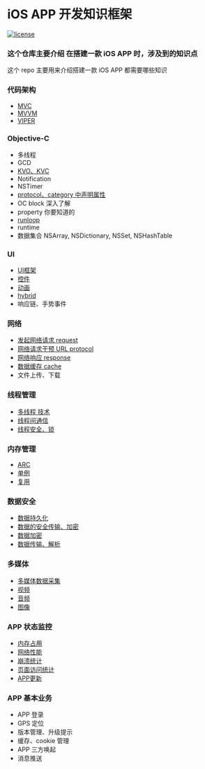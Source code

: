
# iOS APP 开发知识框架

[![license](https://img.shields.io/badge/license-Attribution--NonCommercial%204.0%20-brightgreen.svg)](https://github.com/doocs/advanced-java/blob/master/LICENSE)


### 这个仓库主要介绍 在搭建一款 iOS APP 时，涉及到的知识点

这个 repo 主要用来介绍搭建一款 iOS APP 都需要哪些知识

### 代码架构
 - [MVC](/Architecture/MVC.md)
 - [MVVM](/Architecture/MVVM.md)
 - [VIPER](/Architecture/VIPER.md)  
 
### Objective-C
- 多线程
- GCD
- [KVO、KVC](/Objective-C/KVC&KVO.md)
- Notification
- NSTimer
- [protocol、category 中声明属性](/Objective-C/protocol&category.md)
- OC block 深入了解
- property 你要知道的
- [runloop](/Objective-C/runloop.md)   
- runtime
- 数据集合 NSArray, NSDictionary, NSSet, NSHashTable 

### UI
 - [UI框架](www.baidu.com) 
 - [控件]()
 - [动画]()
 - [hybrid]()
 - 响应链、手势事件

### 网络
 - [发起网络请求 request]()
 - [网络请求干预 URL protocol]()
 - [网络响应 response]()
 - [数据缓存 cache]()
 - 文件上传、下载

### 线程管理
 - [多线程 技术]()
 - [线程间通信]()
 - [线程安全、锁]()

### 内存管理

 - [ARC]()
 - [单例]()
 - [复用]()

### 数据安全

 - [数据持久化]()
 - [数据的安全传输、加密]()
 - [数据加密]()
 - [数据传输、解析](/DataSecurity/data_transmit_analysis.md)

### 多媒体

 - [多媒体数据采集]()
 - [视频]()
 - [音频]()
 - [图像]()

 ### APP 状态监控

 - [内存占用]()
 - [网络性能]()
 - [崩溃统计]()
 - [页面访问统计]()
 - [APP更新]()

### APP 基本业务

- APP 登录
- GPS 定位
- 版本管理、升级提示
- 缓存、cookie 管理
- APP 三方唤起
- 消息推送

